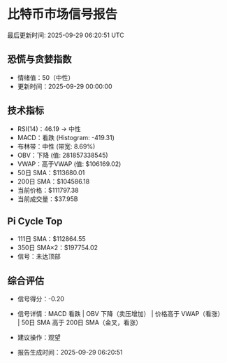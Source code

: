 # 比特币市场信号报告

最后更新时间: 2025-09-29 06:20:51 UTC

## 恐慌与贪婪指数
- 情绪值：50（中性）
- 更新时间：2025-09-29 00:00:00

## 技术指标
- RSI(14)：46.19 → 中性
- MACD：看跌 (Histogram: -419.31)
- 布林带：中性 (带宽: 8.69%)
- OBV：下降 (值: 281857338545)
- VWAP：高于VWAP (值: $106169.02)
- 50日 SMA：$113680.01
- 200日 SMA：$104586.18
- 当前价格：$111797.38
- 当前成交量：$37.95B

## Pi Cycle Top
- 111日 SMA：$112864.55
- 350日 SMA×2：$197754.02
- 信号：未达顶部

## 综合评估
- 信号得分：-0.20
- 信号详情：MACD 看跌 | OBV 下降（卖压增加） | 价格高于 VWAP（看涨） | 50日 SMA 高于 200日 SMA（金叉，看涨）
- 建议操作：观望

- 报告生成时间：2025-09-29 06:20:51
